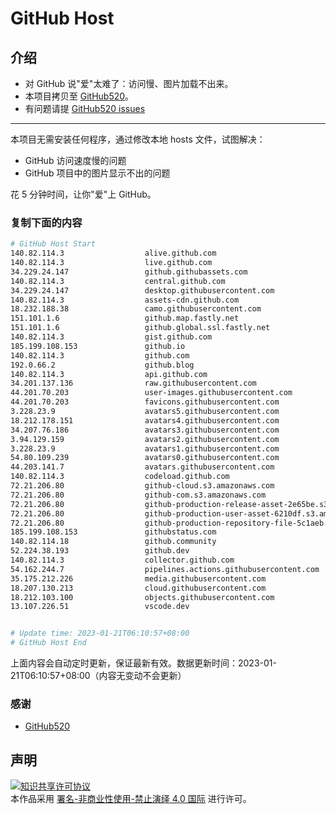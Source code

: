 # GitHub Host
## 介绍
- 对 GitHub 说"爱"太难了：访问慢、图片加载不出来。
- 本项目拷贝至 [GitHub520](https://github.com/521xueweihan/GitHub520)。
- 有问题请提 [GitHub520 issues](https://github.com/521xueweihan/GitHub520/issues/new)

---

本项目无需安装任何程序，通过修改本地 hosts 文件，试图解决：
- GitHub 访问速度慢的问题
- GitHub 项目中的图片显示不出的问题

花 5 分钟时间，让你"爱"上 GitHub。

### 复制下面的内容
```bash
# GitHub Host Start
140.82.114.3                  alive.github.com
140.82.114.3                  live.github.com
34.229.24.147                 github.githubassets.com
140.82.114.3                  central.github.com
34.229.24.147                 desktop.githubusercontent.com
140.82.114.3                  assets-cdn.github.com
18.232.188.38                 camo.githubusercontent.com
151.101.1.6                   github.map.fastly.net
151.101.1.6                   github.global.ssl.fastly.net
140.82.114.3                  gist.github.com
185.199.108.153               github.io
140.82.114.3                  github.com
192.0.66.2                    github.blog
140.82.114.3                  api.github.com
34.201.137.136                raw.githubusercontent.com
44.201.70.203                 user-images.githubusercontent.com
44.201.70.203                 favicons.githubusercontent.com
3.228.23.9                    avatars5.githubusercontent.com
18.212.178.151                avatars4.githubusercontent.com
34.207.76.186                 avatars3.githubusercontent.com
3.94.129.159                  avatars2.githubusercontent.com
3.228.23.9                    avatars1.githubusercontent.com
54.80.109.239                 avatars0.githubusercontent.com
44.203.141.7                  avatars.githubusercontent.com
140.82.114.3                  codeload.github.com
72.21.206.80                  github-cloud.s3.amazonaws.com
72.21.206.80                  github-com.s3.amazonaws.com
72.21.206.80                  github-production-release-asset-2e65be.s3.amazonaws.com
72.21.206.80                  github-production-user-asset-6210df.s3.amazonaws.com
72.21.206.80                  github-production-repository-file-5c1aeb.s3.amazonaws.com
185.199.108.153               githubstatus.com
140.82.114.18                 github.community
52.224.38.193                 github.dev
140.82.114.3                  collector.github.com
54.162.244.7                  pipelines.actions.githubusercontent.com
35.175.212.226                media.githubusercontent.com
18.207.130.213                cloud.githubusercontent.com
18.212.103.100                objects.githubusercontent.com
13.107.226.51                 vscode.dev


# Update time: 2023-01-21T06:10:57+08:00
# GitHub Host End

```
上面内容会自动定时更新，保证最新有效。数据更新时间：2023-01-21T06:10:57+08:00（内容无变动不会更新）

### 感谢

- [GitHub520](https://github.com/521xueweihan/GitHub520)

## 声明
<a rel="license" href="https://creativecommons.org/licenses/by-nc-nd/4.0/deed.zh"><img alt="知识共享许可协议" style="border-width: 0" src="https://licensebuttons.net/l/by-nc-nd/4.0/88x31.png"></a><br>本作品采用 <a rel="license" href="https://creativecommons.org/licenses/by-nc-nd/4.0/deed.zh">署名-非商业性使用-禁止演绎 4.0 国际</a> 进行许可。